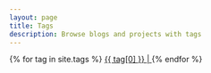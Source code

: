 ```yaml
---
layout: page
title: Tags
description: Browse blogs and projects with tags
---
```


<!-- Acknowledgement: https://www.assertnotmagic.com/2017/04/25/jekyll-tags-the-easy-way/ -->
<p>
    {% for tag in site.tags %}
    <a href="/tags/{{ tag[0] }}/"
    style="font-size: {{ tag[1] | size | times: 2 | plus: 10 }}px">
        {{ tag[0] }} |
    </a>
    {% endfor %}
</p>